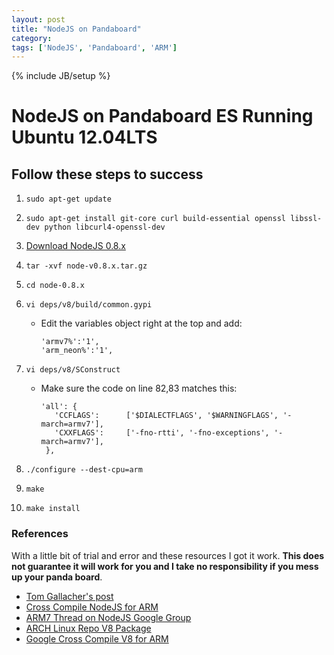 ```yaml
---
layout: post
title: "NodeJS on Pandaboard"
category:
tags: ['NodeJS', 'Pandaboard', 'ARM']
---
```

{% include JB/setup %}

# NodeJS on Pandaboard ES Running Ubuntu 12.04LTS

## Follow these steps to success

1. `sudo apt-get update`
2. `sudo apt-get install git-core curl build-essential openssl libssl-dev python libcurl4-openssl-dev`
3. [Download NodeJS 0.8.x](http://nodejs.org)
4. `tar -xvf node-v0.8.x.tar.gz`
5. `cd node-0.8.x`
6. `vi deps/v8/build/common.gypi`

    * Edit the variables object right at the top and add:

          'armv7%':'1',
          'arm_neon%':'1',

7. `vi deps/v8/SConstruct`

    * Make sure the code on line 82,83 matches this:

          'all': {
             'CCFLAGS':      ['$DIALECTFLAGS', '$WARNINGFLAGS', '-march=armv7'],
             'CXXFLAGS':     ['-fno-rtti', '-fno-exceptions', '-march=armv7'],
           },

8. `./configure --dest-cpu=arm`
10. `make`
11. `make install`

### References
With a little bit of trial and error and these resources I got it work. **This does not guarantee it will work for you and I take no responsibility if you mess up your panda board**.

* [Tom Gallacher's post](http://blog.tomg.co/post/21322413373/how-to-install-node-js-on-your-raspberry-pi)
* [Cross Compile NodeJS for ARM](http://www.wigwag.com/devblog/cross-compile-node-js-for-arm/)
* [ARM7 Thread on NodeJS Google Group](https://groups.google.com/forum/?fromgroups=#!topic/nodejs/ScReARaD59E)
* [ARCH Linux Repo V8 Package](https://github.com/archlinuxarm/PKGBUILDs/blob/master/community/v8/PKGBUILD)
* [Google Cross Compile V8 for ARM](http://code.google.com/p/v8/wiki/CrossCompilingForARM)